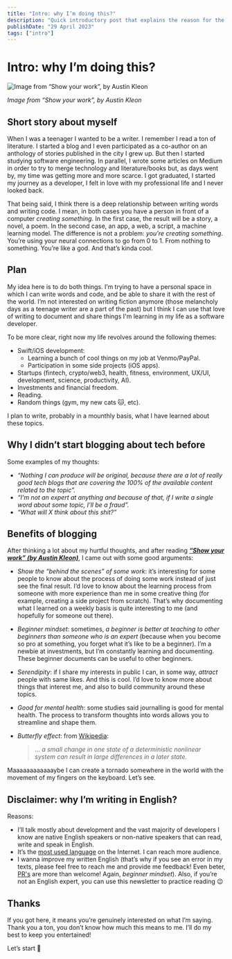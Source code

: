 ```yaml
---
title: "Intro: why I’m doing this?"
description: "Quick introductory post that explains the reason for the blog's existance"
publishDate: "29 April 2023"
tags: ["intro"]
---
```


# Intro: why I’m doing this?

<!-- ![Image from “Show your work”, by Austin Kleon](/posts/post-1/why-im-doing-this.jpg) -->
<img src="/why-im-doing-this.jpg" alt="Image from “Show your work”, by Austin Kleon">

_Image from “Show your work”, by Austin Kleon_

## Short story about myself

When I was a teenager I wanted to be a writer. I remember I read a ton of literature. I started a blog and I even participated as a co-author on an anthology of stories published in the city I grew up. But then I started studying software engineering. In parallel, I wrote some articles on Medium in order to try to merge technology and literature/books but, as days went by, my time was getting more and more scarce. I got graduated, I started my journey as a developer, I felt in love with my professional life and I never looked back.

That being said, I think there is a deep relationship between writing words and writing code. I mean, in both cases you have a person in front of a computer *creating something*. In the first case, the result will be a story, a novel, a poem. In the second case, an app, a web, a script, a machine learning model. The difference is not a problem: *you’re creating something*. You’re using your neural connections to go from 0 to 1. From nothing to something. You’re like a god. And that’s kinda cool.

## Plan

My idea here is to do both things. I’m trying to have a personal space in which I can write words and code, and be able to share it with the rest of the world. I’m not interested on writing fiction anymore (those melancholy days as a teenage writer are a part of the past) but I think I can use that love of writing to document and share things I'm learning in my life as a software developer.

To be more clear, right now my life revolves around the following themes:

- Swift/iOS development:
    - Learning a bunch of cool things on my job at Venmo/PayPal.
    - Participation in some side projects (iOS apps).
- Startups (fintech, crypto/web3, health, fitness, environment, UX/UI, development, science, productivity, AI).
- Investments and financial freedom.
- Reading.
- Random things (gym, my new cats 🐱, etc).

I plan to write, probably in a mounthly basis, what I have learned about these topics.

## Why I didn’t start blogging about tech before

Some examples of my thoughts:

- *“Nothing I can produce will be original, because there are a lot of really good tech blogs that are covering the 100% of the available content related to the topic”.*
- *“I’m not an expert at anything and because of that, if I write a single word about some topic, I’ll be a fraud”.*
- *“What will X think about this shit?”*

## Benefits of blogging

After thinking a lot about my hurtful thoughts, and after reading ***[“Show your work” (by Austin Kleon)](https://www.amazon.com/Show-Your-Work-Austin-Kleon/dp/076117897X/ref=sr_1_1?adgrpid=81813460455&hvadid=585362806980&hvdev=c&hvlocphy=20021&hvnetw=g&hvqmt=b&hvrand=1418266176721006978&hvtargid=kwd-299513196398&hydadcr=22336_13333113&keywords=show+your+work&qid=1658310791&sr=8-1)***, I came out with some good arguments:

- *Show the “behind the scenes” of some work*: it’s interesting for some people to know about the process of doing some work instead of just see the final result. I’d love to know about the learning process from someone with more experience than me in some creative thing (for example, creating a side project from scratch). That’s why documenting what I learned on a weekly basis is quite interesting to me (and hopefully for someone out there).
- *Beginner mindset*: sometimes, _a beginner is better at teaching to other beginners than someone who is an expert_ (because when you become so pro at something, you forget what it’s like to be a beginner). I’m a newbie at investments, but I’m constantly learning and documenting. These beginner documents can be useful to other beginners.
- *Serendipity*: if I share my interests in public I can, in some way, *attract* people with same likes. And this is cool. I’d love to know more about things that interest me, and also to build community around these topics.
- *Good for mental health*: some studies said journalling is good for mental health. The process to transform thoughts into words allows you to streamline and shape them.
- *Butterfly effect*: from [Wikipedia](https://en.wikipedia.org/wiki/Butterfly_effect):
    
    > … *a small change in one state of a deterministic nonlinear system can result in large differences in a later state.*
    > 
    
Maaaaaaaaaaaaybe I can create a tornado somewhere in the world with the movement of my fingers on the keyboard. Let’s see.
    

## Disclaimer: why I’m writing in English?

Reasons:

- I’ll talk mostly about development and the vast majority of developers I know are native English speakers or non-native speakers that can read, write and speak in English.
- It’s the [most used language](https://en.wikipedia.org/wiki/Languages_used_on_the_Internet) on the Internet. I can reach more audience.
- I wanna improve my written English (that’s why if you see an error in my texts, please feel free to reach me and provide me feedback! Even beter, [PR's](https://github.com/gentilijuanmanuel/gentilijuanmanuel.github.io/pulls) are more than welcome! Again, *beginner mindset*). Also, if you’re not an English expert, you can use this newsletter to practice reading 😉

## Thanks

If you got here, it means you’re genuinely interested on what I’m saying. Thank you a ton, you don’t know how much this means to me. I’ll do my best to keep you entertained!

Let’s start 🚀